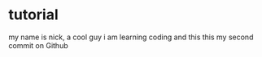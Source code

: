 # tutorial
my name is nick, a cool guy
i am learning coding
and this this my second commit on Github
